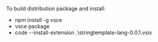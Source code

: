 To build distribution package and install:  
- npm install -g vsce  
- vsce package  
- code --install-extension .\stringtemplate-lang-0.0.1.vsix
